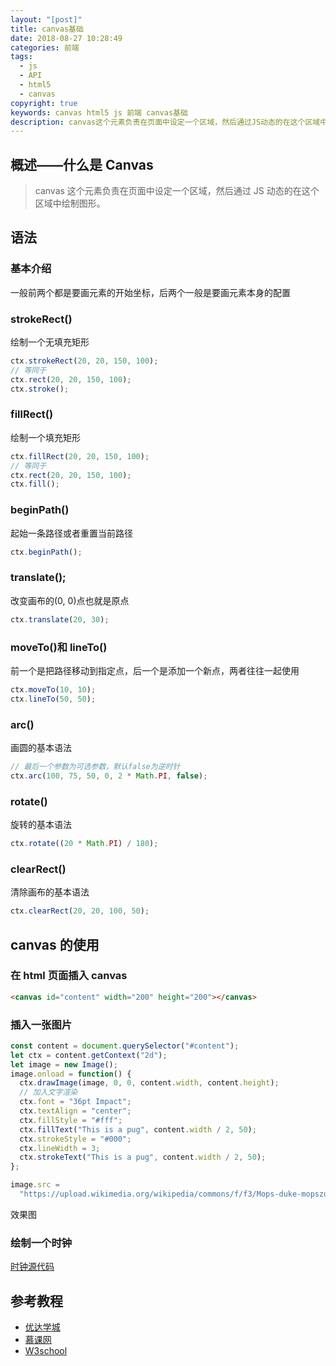 ```yaml
---
layout: "[post]"
title: canvas基础
date: 2018-08-27 10:28:49
categories: 前端
tags:
  - js
  - API
  - html5
  - canvas
copyright: true
keywords: canvas html5 js 前端 canvas基础
description: canvas这个元素负责在页面中设定一个区域，然后通过JS动态的在这个区域中绘制图形。
---
```


## 概述——什么是 Canvas

> canvas 这个元素负责在页面中设定一个区域，然后通过 JS 动态的在这个区域中绘制图形。

## 语法

### 基本介绍

一般前两个都是要画元素的开始坐标，后两个一般是要画元素本身的配置

### strokeRect()

绘制一个无填充矩形

```js
ctx.strokeRect(20, 20, 150, 100);
// 等同于
ctx.rect(20, 20, 150, 100);
ctx.stroke();
```

### fillRect()

绘制一个填充矩形

```js
ctx.fillRect(20, 20, 150, 100);
// 等同于
ctx.rect(20, 20, 150, 100);
ctx.fill();
```

### beginPath()

起始一条路径或者重置当前路径

```js
ctx.beginPath();
```

### translate();

改变画布的(0, 0)点也就是原点

```js
ctx.translate(20, 30);
```

### moveTo()和 lineTo()

前一个是把路径移动到指定点，后一个是添加一个新点，两者往往一起使用

```js
ctx.moveTo(10, 10);
ctx.lineTo(50, 50);
```

### arc()

画圆的基本语法

```js
// 最后一个参数为可选参数，默认false为逆时针
ctx.arc(100, 75, 50, 0, 2 * Math.PI, false);
```

### rotate()

旋转的基本语法

```js
ctx.rotate((20 * Math.PI) / 180);
```

### clearRect()

清除画布的基本语法

```js
ctx.clearRect(20, 20, 100, 50);
```

## canvas 的使用

### 在 html 页面插入 canvas

```html html
<canvas id="content" width="200" height="200"></canvas>
```

### 插入一张图片

```js
const content = document.querySelector("#content");
let ctx = content.getContext("2d");
let image = new Image();
image.onload = function() {
  ctx.drawImage(image, 0, 0, content.width, content.height);
  // 加入文字渲染
  ctx.font = "36pt Impact";
  ctx.textAlign = "center";
  ctx.fillStyle = "#fff";
  ctx.fillText("This is a pug", content.width / 2, 50);
  ctx.strokeStyle = "#000";
  ctx.lineWidth = 3;
  ctx.strokeText("This is a pug", content.width / 2, 50);
};

image.src =
  "https://upload.wikimedia.org/wikipedia/commons/f/f3/Mops-duke-mopszucht-vom-maegdebrunnen.jpg";
```

效果图
<canvas id="con1" width="250" height="250"></canvas>

### 绘制一个时钟

<canvas id="clock" width="200" height="200"></canvas>

<script>
setTimeout(() => {
    (function() {
        const content = globalThis?.document?.querySelector('#con1');
        if (!content) {
            return;
        }
        let ctx = content.getContext('2d');
        let image = new Image();
        image.onload = function() {
            ctx.drawImage(image, 0, 0, content.width, content.height);

            // 加入文字渲染
            ctx.font = '36pt Impact';
            ctx.textAlign = 'center';
            ctx.fillStyle = '#fff';
            ctx.fillText('This is a pug', content.width / 2, 50);
            ctx.strokeStyle = '#000';
            ctx.lineWidth = 3;
            ctx.strokeText('This is a pug', content.width / 2, 50);
        }

        image.src = 'https://upload.wikimedia.org/wikipedia/commons/f/f3/Mops-duke-mopszucht-vom-maegdebrunnen.jpg';

    })();

    (function() {

        let clock = globalThis?.document?.querySelector('#clock');
        if (!clock) {
            return;
        }
        let ctx = clock.getContext('2d');
        let r = ctx.canvas.width / 2;

        function drawclock() {
            ctx.beginPath();
            ctx.translate(r, r);
            ctx.lineWidth = 10;
            ctx.arc(0, 0, r - 5, 0, 2 * Math.PI);
            ctx.stroke();

            let font = [3, 4, 5, 6, 7, 8, 9, 10, 11, 12, 1, 2];
            let rad = 2 * Math.PI / 12;
            let fontR = r - 30;
            ctx.font = "18px Arial"
            ctx.textAlign = "center";
            ctx.textBaseline = "middle";
            font.forEach((num, i) => {
                let x = fontR * Math.cos(i * rad);
                let y = fontR * Math.sin(i * rad);
                ctx.fillText(num, x, y);
            });

            // 画外围小圆
            let radForSixty = 2 * Math.PI / 60;
            let smallRad = r - 15;
            for (let i = 0; i < 60; i++) {
                ctx.beginPath();
                let x = smallRad * Math.cos(i * radForSixty);
                let y = smallRad * Math.sin(i * radForSixty);
                if(i % 5 === 0) {
                    ctx.fillStyle = '#000';
                    ctx.arc(x, y, 2, 0, 2 * Math.PI);
                } else {
                    ctx.fillStyle = '#eee';
                    ctx.arc(x, y, 2, 0, 2 * Math.PI);
                }

                ctx.fill();
            }

        };

        // 画时针
        function drawHour(hour, min) {
            ctx.save();
            let hourRad = hour * Math.PI / 6;
            let minRad = min * Math.PI / 360;
            ctx.rotate(hourRad + minRad);
            let len = r / 2 - 20;
            ctx.beginPath();
            ctx.lineCap = "round";
            ctx.moveTo(0, 10);
            ctx.lineTo(0, -len);
            ctx.stroke();
            ctx.restore();
        }

        function drawMinute(min) {
            ctx.save();
            ctx.beginPath();
            ctx.rotate(min * 2 * Math.PI / 60);
            ctx.lineWidth = 5;
            let len = r - 45;
            ctx.beginPath();
            ctx.lineCap = "round";
            ctx.moveTo(0, 10);
            ctx.lineTo(0, -len);
            ctx.stroke();
            ctx.restore();
        }

        function drawSecond(second) {
            ctx.save();
            ctx.beginPath();
            ctx.rotate(second * 2 * Math.PI / 60);
            ctx.fillStyle = 'red';
            let len = r - 20;
            ctx.lineCap = "round";
            ctx.moveTo(-2, 10);
            ctx.lineTo(-1, -len);
            ctx.lineTo(1, -len);
            ctx.lineTo(2, 10);
            ctx.fill();

            // 画中心小圆
            ctx.beginPath();
            ctx.fillStyle = '#fff';
            ctx.arc(0, 0, 5, 0, 2 * Math.PI);
            ctx.fill();
            ctx.restore();
        }

        setInterval(() => {
            ctx.save();
            ctx.clearRect(0, 0, 2* r, 2 * r);
            drawclock();
            let date = new Date();
            let hour = date.getHours();
            if(hour - 12 > 0) {
                hour -= 12;
            }
            let minute = date.getMinutes();
            let seconds = date.getSeconds();
            drawHour(hour, minute);
            drawMinute(minute);
            drawSecond(seconds);
            ctx.restore();
        }, 1000);

    })();
}, 2000);
</script>

[时钟源代码](https://github.com/zjgyb/js-study/blob/master/study/canvas_time.html "时钟源代码")

## 参考教程

- [优达学城](https://classroom.udacity.com/courses/ud292 "优达学城")
- [慕课网](https://www.imooc.com/learn/612 "慕课网")
- [W3school](http://www.w3school.com.cn/tags/html_ref_canvas.asp "W3school")
